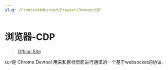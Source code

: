 ```yaml
---
slug: /FrontendAdvanced/Browser/BrowserCDP
---
```

# 浏览器-CDP

> [Offical Site](https://chromedevtools.github.io/devtools-protocol/)

`CDP`是 Chrome Devtool 用来和目标页面进行通讯的一个基于websocket的协议.

